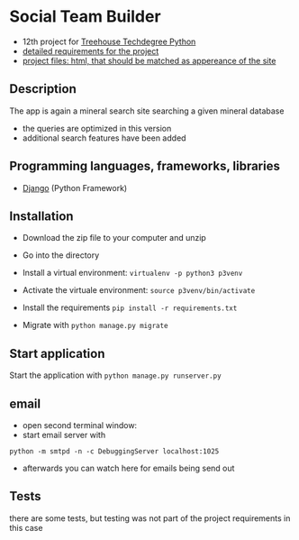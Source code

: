 # Social Team Builder
- 12th project for [Treehouse Techdegree Python](https://teamtreehouse.com/techdegree/python-web-development)
- [detailed requirements for the project](docs/assignment.md)
- [project files: html, that should be matched as appereance of the site](docs/projectfiles)

## Description
The app is again a mineral search site searching a given mineral database
- the queries are optimized in this version
- additional search features have been added

## Programming languages, frameworks, libraries
- [Django](https://www.djangoproject.com/) (Python Framework)

## Installation
- Download the zip file to your computer and unzip
- Go into the directory
- Install a virtual environment:
    `virtualenv -p python3 p3venv`
- Activate the virtuale environment:
    `source p3venv/bin/activate`
- Install the requirements
    `pip install -r requirements.txt`

- Migrate with `python manage.py migrate`

## Start application
Start the application with `python manage.py runserver.py`

## email
- open second terminal window:
- start email server with
```
python -m smtpd -n -c DebuggingServer localhost:1025
```
- afterwards you can watch here for emails being send out

## Tests
there are some tests, but testing was not part of the project
requirements in this case

